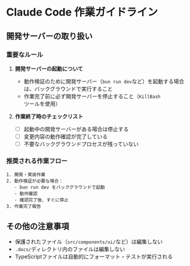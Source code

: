 # Claude Code 作業ガイドライン

## 開発サーバーの取り扱い

### 重要なルール
1. **開発サーバーの起動について**
   - 動作検証のために開発サーバー（`bun run dev`など）を起動する場合は、バックグラウンドで実行すること
   - 作業完了前に必ず開発サーバーを停止すること（`KillBash`ツールを使用）

2. **作業終了時のチェックリスト**
   - [ ] 起動中の開発サーバーがある場合は停止する
   - [ ] 変更内容の動作確認が完了している
   - [ ] 不要なバックグラウンドプロセスが残っていない

### 推奨される作業フロー
```
1. 開発・実装作業
2. 動作検証が必要な場合：
   - bun run dev をバックグラウンドで起動
   - 動作確認
   - 確認完了後、すぐに停止
3. 作業完了報告
```

## その他の注意事項
- 保護されたファイル（`src/components/ui/`など）は編集しない
- `.docs/`ディレクトリ内のファイルは編集しない
- TypeScriptファイルは自動的にフォーマット・テストが実行される